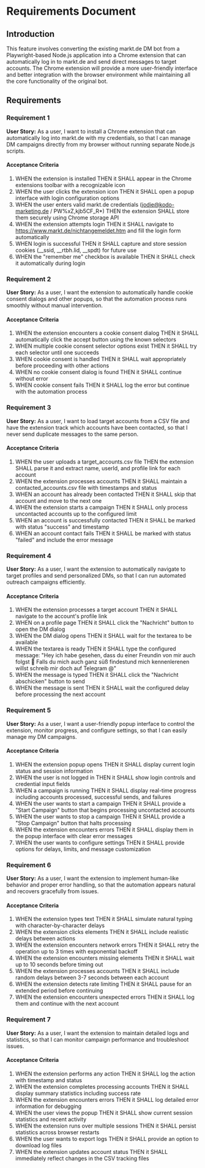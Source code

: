 # Requirements Document

## Introduction

This feature involves converting the existing markt.de DM bot from a Playwright-based Node.js application into a Chrome extension that can automatically log in to markt.de and send direct messages to target accounts. The Chrome extension will provide a more user-friendly interface and better integration with the browser environment while maintaining all the core functionality of the original bot.

## Requirements

### Requirement 1

**User Story:** As a user, I want to install a Chrome extension that can automatically log into markt.de with my credentials, so that I can manage DM campaigns directly from my browser without running separate Node.js scripts.

#### Acceptance Criteria

1. WHEN the extension is installed THEN it SHALL appear in the Chrome extensions toolbar with a recognizable icon
2. WHEN the user clicks the extension icon THEN it SHALL open a popup interface with login configuration options
3. WHEN the user enters valid markt.de credentials (jodie@kodo-marketing.de / PW%xZ,kjb5CF_R*) THEN the extension SHALL store them securely using Chrome storage API
4. WHEN the extension attempts login THEN it SHALL navigate to https://www.markt.de/nichtangemeldet.htm and fill the login form automatically
5. WHEN login is successful THEN it SHALL capture and store session cookies (__ssid, __rtbh.lid, __spdt) for future use
6. WHEN the "remember me" checkbox is available THEN it SHALL check it automatically during login

### Requirement 2

**User Story:** As a user, I want the extension to automatically handle cookie consent dialogs and other popups, so that the automation process runs smoothly without manual intervention.

#### Acceptance Criteria

1. WHEN the extension encounters a cookie consent dialog THEN it SHALL automatically click the accept button using the known selectors
2. WHEN multiple cookie consent selector options exist THEN it SHALL try each selector until one succeeds
3. WHEN cookie consent is handled THEN it SHALL wait appropriately before proceeding with other actions
4. WHEN no cookie consent dialog is found THEN it SHALL continue without error
5. WHEN cookie consent fails THEN it SHALL log the error but continue with the automation process

### Requirement 3

**User Story:** As a user, I want to load target accounts from a CSV file and have the extension track which accounts have been contacted, so that I never send duplicate messages to the same person.

#### Acceptance Criteria

1. WHEN the user uploads a target_accounts.csv file THEN the extension SHALL parse it and extract name, userId, and profile link for each account
2. WHEN the extension processes accounts THEN it SHALL maintain a contacted_accounts.csv file with timestamps and status
3. WHEN an account has already been contacted THEN it SHALL skip that account and move to the next one
4. WHEN the extension starts a campaign THEN it SHALL only process uncontacted accounts up to the configured limit
5. WHEN an account is successfully contacted THEN it SHALL be marked with status "success" and timestamp
6. WHEN an account contact fails THEN it SHALL be marked with status "failed" and include the error message

### Requirement 4

**User Story:** As a user, I want the extension to automatically navigate to target profiles and send personalized DMs, so that I can run automated outreach campaigns efficiently.

#### Acceptance Criteria

1. WHEN the extension processes a target account THEN it SHALL navigate to the account's profile link
2. WHEN on a profile page THEN it SHALL click the "Nachricht" button to open the DM dialog
3. WHEN the DM dialog opens THEN it SHALL wait for the textarea to be available
4. WHEN the textarea is ready THEN it SHALL type the configured message: "Hey ich habe gesehen, dass du einer Freundin von mir auch folgst 🫣 Falls du mich auch ganz süß findestund mich kennenlerenen willst schreib mir doch auf Telegram @"
5. WHEN the message is typed THEN it SHALL click the "Nachricht abschicken" button to send
6. WHEN the message is sent THEN it SHALL wait the configured delay before processing the next account

### Requirement 5

**User Story:** As a user, I want a user-friendly popup interface to control the extension, monitor progress, and configure settings, so that I can easily manage my DM campaigns.

#### Acceptance Criteria

1. WHEN the extension popup opens THEN it SHALL display current login status and session information
2. WHEN the user is not logged in THEN it SHALL show login controls and credential input fields
3. WHEN a campaign is running THEN it SHALL display real-time progress including accounts processed, successful sends, and failures
4. WHEN the user wants to start a campaign THEN it SHALL provide a "Start Campaign" button that begins processing uncontacted accounts
5. WHEN the user wants to stop a campaign THEN it SHALL provide a "Stop Campaign" button that halts processing
6. WHEN the extension encounters errors THEN it SHALL display them in the popup interface with clear error messages
7. WHEN the user wants to configure settings THEN it SHALL provide options for delays, limits, and message customization

### Requirement 6

**User Story:** As a user, I want the extension to implement human-like behavior and proper error handling, so that the automation appears natural and recovers gracefully from issues.

#### Acceptance Criteria

1. WHEN the extension types text THEN it SHALL simulate natural typing with character-by-character delays
2. WHEN the extension clicks elements THEN it SHALL include realistic delays between actions
3. WHEN the extension encounters network errors THEN it SHALL retry the operation up to 3 times with exponential backoff
4. WHEN the extension encounters missing elements THEN it SHALL wait up to 10 seconds before timing out
5. WHEN the extension processes accounts THEN it SHALL include random delays between 3-7 seconds between each account
6. WHEN the extension detects rate limiting THEN it SHALL pause for an extended period before continuing
7. WHEN the extension encounters unexpected errors THEN it SHALL log them and continue with the next account

### Requirement 7

**User Story:** As a user, I want the extension to maintain detailed logs and statistics, so that I can monitor campaign performance and troubleshoot issues.

#### Acceptance Criteria

1. WHEN the extension performs any action THEN it SHALL log the action with timestamp and status
2. WHEN the extension completes processing accounts THEN it SHALL display summary statistics including success rate
3. WHEN the extension encounters errors THEN it SHALL log detailed error information for debugging
4. WHEN the user views the popup THEN it SHALL show current session statistics and recent activity
5. WHEN the extension runs over multiple sessions THEN it SHALL persist statistics across browser restarts
6. WHEN the user wants to export logs THEN it SHALL provide an option to download log files
7. WHEN the extension updates account status THEN it SHALL immediately reflect changes in the CSV tracking files